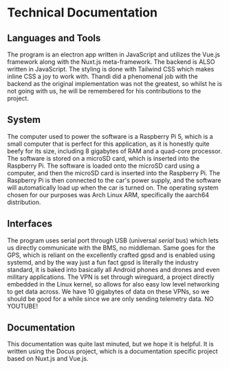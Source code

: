 # Technical Documentation

## Languages and Tools

The program is an electron app written in JavaScript and utilizes the Vue.js framework along with the Nuxt.js meta-framework. The backend is ALSO written in JavaScript. The styling is done with Tailwind CSS which makes inline CSS a joy to work with. Thandi did a phenomenal job with the backend as the original implementation was not the greatest, so whilst he is not going with us, he will be remembered for his contributions to the project. 

## System

The computer used to power the software is a Raspberry Pi 5, which is a small computer that is perfect for this application, as it is honestly quite beefy for its size, including 8 gigabytes of RAM and a quad-core processor. The software is stored on a microSD card, which is inserted into the Raspberry Pi. The software is loaded onto the microSD card using a computer, and then the microSD card is inserted into the Raspberry Pi. The Raspberry Pi is then connected to the car's power supply, and the software will automatically load up when the car is turned on. The operating system chosen for our purposes was Arch Linux ARM, specifically the aarch64 distribution.

## Interfaces

The program uses serial port through USB (universal *serial* bus) which lets us directly communicate with the BMS, no middleman. Same goes for the GPS, which is reliant on the excellently crafted gpsd and is enabled using systemd, and by the way just a fun fact gpsd is literally the industry standard, it is baked into basically all Android phones and drones and even military applications. The VPN is set through wireguard, a project directly embedded in the Linux kernel, so allows for also easy low level networking to get data across. We have 10 gigabytes of data on these VPNs, so we should be good for a while since we are only sending telemetry data. NO YOUTUBE!

## Documentation

This documentation was quite last minuted, but we hope it is helpful. It is written using the Docus project, which is a documentation specific project based on Nuxt.js and Vue.js.